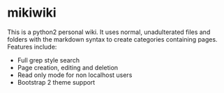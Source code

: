 mikiwiki
========

This is a python2 personal wiki. It uses normal, unadulterated files and folders with the markdown syntax to create categories containing pages. Features include:

* Full grep style search
* Page creation, editing and deletion
* Read only mode for non localhost users
* Bootstrap 2 theme support
